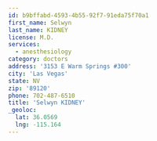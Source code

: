 ```yaml
---
id: b9bffabd-4593-4b55-92f7-91eda75f70a1
first_name: Selwyn
last_name: KIDNEY
license: M.D.
services:
  - anesthesiology
category: doctors
address: '3153 E Warm Springs #300'
city: 'Las Vegas'
state: NV
zip: '89120'
phone: 702-487-6510
title: 'Selwyn KIDNEY'
_geoloc:
  lat: 36.0569
  lng: -115.164
---
```

